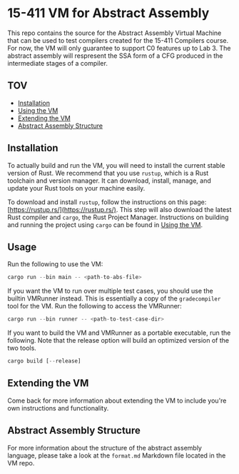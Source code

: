 # 15-411 VM for Abstract Assembly

This repo contains the source for the Abstract Assembly Virtual
Machine that can be used to test compilers created for the 15-411
Compilers course. For now, the VM will only guarantee to support C0
features up to Lab 3. The abstract assembly will respresent the SSA
form of a CFG produced in the intermediate stages of a compiler.


## TOV

- [Installation](#installation)
- [Using the VM](#usage)
- [Extending the VM](#extending-the-vm)
- [Abstract Assembly Structure](#abstract-assembly-structure)

## Installation
To actually build and run the VM, you will need to install the current stable version of Rust. We recommend that you use `rustup`, which is a Rust toolchain and version manager. It can download, install, manage, and update your Rust tools on your machine easily.

To download and install `rustup`, follow the instructions on this page: [https://rustup.rs/](https://rustup.rs/). This step will also download the latest Rust compiler and `cargo`, the Rust Project Manager. Instructions on building and running the project using `cargo` can be found in [Using the VM](#usage).


## Usage
Run the following to use the VM:
```rust
cargo run --bin main -- <path-to-abs-file>
```

If you want the VM to run over multiple test cases, you should use the builtin VMRunner instead. This is essentially a copy of the `gradecompiler` tool for the VM. Run the following to access the VMRunner:
```rust
cargo run --bin runner -- <path-to-test-case-dir>
```

If you want to build the VM and VMRunner as a portable executable, run the following. Note that the release option will build an optimized version of the two tools.
```rust
cargo build [--release]
```


## Extending the VM
Come back for more information about extending the VM to include you're own instructions and functionality.

## Abstract Assembly Structure
For more information about the structure of the abstract assembly language, please take a look at the `format.md` Markdown file located in the VM repo.
